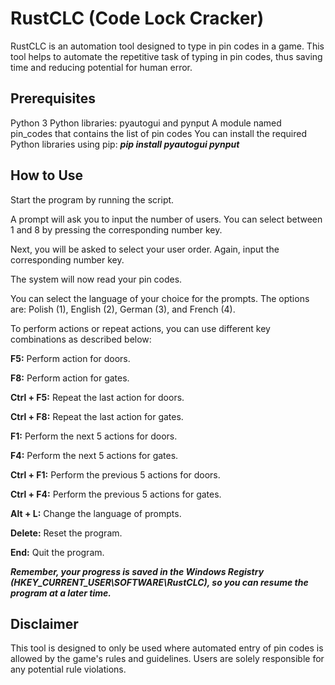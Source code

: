 # RustCLC (Code Lock Cracker)
RustCLC is an automation tool designed to type in pin codes in a game. This tool helps to automate the repetitive task of typing in pin codes, thus saving time and reducing potential for human error.

## Prerequisites
Python 3
Python libraries: pyautogui and pynput
A module named pin_codes that contains the list of pin codes
You can install the required Python libraries using pip:
***pip install pyautogui pynput***

## How to Use
Start the program by running the script.

A prompt will ask you to input the number of users. You can select between 1 and 8 by pressing the corresponding number key.

Next, you will be asked to select your user order. Again, input the corresponding number key.

The system will now read your pin codes.

You can select the language of your choice for the prompts. The options are: Polish (1), English (2), German (3), and French (4).

To perform actions or repeat actions, you can use different key combinations as described below:

**F5:** Perform action for doors.

**F8:** Perform action for gates.

**Ctrl + F5:** Repeat the last action for doors.

**Ctrl + F8:** Repeat the last action for gates.

**F1:** Perform the next 5 actions for doors.

**F4:** Perform the next 5 actions for gates.

**Ctrl + F1:** Perform the previous 5 actions for doors.

**Ctrl + F4:** Perform the previous 5 actions for gates.

**Alt + L:** Change the language of prompts.

**Delete:** Reset the program.

**End:** Quit the program.

***Remember, your progress is saved in the Windows Registry (HKEY_CURRENT_USER\SOFTWARE\RustCLC), so you can resume the program at a later time.***

## Disclaimer
This tool is designed to only be used where automated entry of pin codes is allowed by the game's rules and guidelines. Users are solely responsible for any potential rule violations.